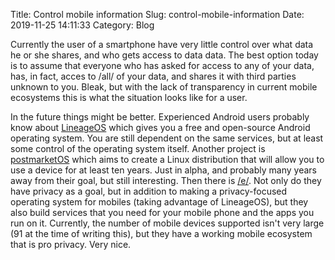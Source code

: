 Title: Control mobile information
Slug: control-mobile-information
Date: 2019-11-25 14:11:33
Category: Blog

Currently the user of a smartphone have very little control over what data he or she shares, and who gets access to data data. The best option today is to assume that everyone who has asked for access to any of your data, has, in fact, acces to /all/ of your data, and shares it with third parties unknown to you. Bleak, but with the lack of transparency in current mobile ecosystems this is what the situation looks like for a user.

In the future things might be better. Experienced Android users probably know about [LineageOS][1] which gives you a free and open-source Android operating system. You are still dependent on the same services, but at least some control of the operating system itself. Another project is [postmarketOS][2] which aims to create a Linux distribution that will allow you to use a device for at least ten years. Just in alpha, and probably many years away from their goal, but still interesting. Then there is [/e/][3]. Not only do they have privacy as a goal, but in addition to making a privacy-focused operating system for mobiles (taking advantage of LineageOS), but they also build services that you need for your mobile phone and the apps you run on it. Currently, the number of mobile devices supported isn't very large (91 at the time of writing this), but they have a working mobile ecosystem that is pro privacy. Very nice.

[1]: https://lineageos.org/
[2]: https://postmarketos.org/
[3]: https://e.foundation/